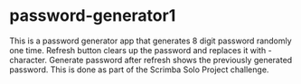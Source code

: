 # password-generator1

This is a password generator app that generates 8 digit password randomly one time. 
Refresh button clears up the password and replaces it with - character. Generate password after refresh shows the previously generated password. 
This is done as part of the Scrimba Solo Project challenge. 
